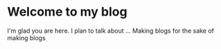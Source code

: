 # Welcome to my blog

I'm glad you are here. I plan to talk about ...
Making blogs for the sake of making blogs
